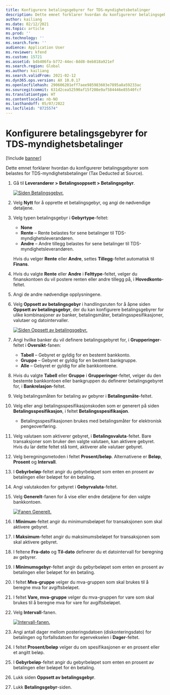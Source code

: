 ```yaml
---
title: Konfigurere betalingsgebyrer for TDS-myndighetsbetalinger
description: Dette emnet forklarer hvordan du konfigurerer betalingsgebyrer som belastes for TDS-myndighetsbetalinger (Tax Deducted at Source).
author: kailiang
ms.date: 02/12/2021
ms.topic: article
ms.prod: ''
ms.technology: ''
ms.search.form: ''
audience: Application User
ms.reviewer: kfend
ms.custom: 15721
ms.assetid: b4b406fa-b772-44ec-8dd8-8eb818a921ef
ms.search.region: Global
ms.author: kailiang
ms.search.validFrom: 2021-02-12
ms.dyn365.ops.version: AX 10.0.17
ms.openlocfilehash: 290606201eff7aee985983603e7895a8a59233ac
ms.sourcegitcommit: 631d2cea52590af15f208e9af584446e85540fcf
ms.translationtype: HT
ms.contentlocale: nb-NO
ms.lasthandoff: 05/07/2022
ms.locfileid: "8725574"
---
```

# <a name="set-up-payment-fees-for-tds-authority-payments"></a>Konfigurere betalingsgebyrer for TDS-myndighetsbetalinger

[!include [banner](../includes/banner.md)]

Dette emnet forklarer hvordan du konfigurerer betalingsgebyrer som belastes for TDS-myndighetsbetalinger (Tax Deducted at Source).

1. Gå til **Leverandører \> Betalingsoppsett \> Betalingsgebyr**.

    [![Siden Betalingsgebyr.](./media/apac-ind-TDS-28.png)](./media/apac-ind-TDS-28.png)

2. Velg **Nytt** for å opprette et betalingsgebyr, og angi de nødvendige detaljene.
3. Velg typen betalingsgebyr i **Gebyrtype**-feltet:

    - **None**
    - **Rente** – Rente belastes for sene betalinger til TDS-myndighetsleverandøren.
    - **Andre** – Andre tillegg belastes for sene betalinger til TDS-myndighetsleverandøren.

    Hvis du velger **Rente** eller **Andre**, settes **Tillegg**-feltet automatisk til **Finans**.

4. Hvis du valgte **Rente** eller **Andre** i **Felttype**-feltet, velger du finanskontoen du vil postere renten eller andre tillegg på, i **Hovedkonto**-feltet.
5. Angi de andre nødvendige opplysningene.
6. Velg **Oppsett av betalingsgebyr** i handlingsruten for å åpne siden **Oppsett av betalingsgebyr**, der du kan konfigurere betalingsgebyrer for ulike kombinasjoner av banker, betalingsmåter, betalingsspesifikasjoner, valutaer og datointervaller.

    [![Siden Oppsett av betalingsgebyr.](./media/apac-ind-TDS-21.png)](./media/apac-ind-TDS-21.png)

7. Angi hvilke banker du vil definere betalingsgebyret for, i **Grupperinger**-feltet i **Oversikt**-fanen:

    - **Tabell** – Gebyret er gyldig for en bestemt bankkonto.
    - **Gruppe** – Gebyret er gyldig for en bestemt bankgruppe.
    - **Alle** – Gebyret er gyldig for alle bankkontoene.

8. Hvis du valgte **Tabell** eller **Gruppe** i **Grupperinger**-feltet, velger du den bestemte bankkontoen eller bankgruppen du definerer betalingsgebyret for, i **Bankrelasjon**-feltet.
9. Velg betalingsmåten for betaling av gebyrer i **Betalingsmåte**-feltet.
10. Velg eller angi betalingsspesifikasjonskoden som er generert på siden **Betalingsspesifikasjon**, i feltet **Betalingsspesifikasjon**.
    - Betalingsspesifikasjonen brukes med betalingsmåter for elektronisk pengeoverføring.
12. Velg valutaen som aktiverer gebyret, i **Betalingsvaluta**-feltet. Bare transaksjoner som bruker den valgte valutaen, kan aktivere gebyret. Hvis du lar dette feltet stå tomt, aktiverer alle valutaer gebyret.
13. Velg beregningsmetoden i feltet **Prosent/beløp**. Alternativene er **Beløp**, **Prosent** og **Intervall**.
14. I **Gebyrbeløp**-feltet angir du gebyrbeløpet som enten en prosent av betalingen eller beløpet for én betaling.
15. Angi valutakoden for gebyret i **Gebyrvaluta**-feltet.
16. Velg **Generelt**-fanen for å vise eller endre detaljene for den valgte bankkontoen.

    [![Fanen Generelt.](./media/apac-ind-TDS-22.png)](./media/apac-ind-TDS-22.png)

16. I **Minimum**-feltet angir du minimumsbeløpet for transaksjonen som skal aktivere gebyret.
17. I **Maksimum**-feltet angir du maksimumsbeløpet for transaksjonen som skal aktivere gebyret.
18. I feltene **Fra-dato** og **Til-dato** definerer du et datointervall for beregning av gebyrer.
19. I **Minimumsgebyr**-feltet angir du gebyrbeløpet som enten en prosent av betalingen eller beløpet for én betaling.
20. I feltet **Mva-gruppe** velger du mva-gruppen som skal brukes til å beregne mva for avgiftsbeløpet.
21. I feltet **Vare, mva-gruppe** velger du mva-gruppen for vare som skal brukes til å beregne mva for vare for avgiftsbeløpet.
22. Velg **Intervall**-fanen. 

    [![Intervall-fanen.](./media/apac-ind-TDS-23.png)](./media/apac-ind-TDS-23.png)

23. Angi antall dager mellom posteringsdatoen (diskonteringsdato) for betalingen og forfallsdatoen for egenvekselen i **Dager**-feltet.
24. I feltet **Prosent/beløp** velger du om spesifikasjonen er en prosent eller et angitt beløp.
25. I **Gebyrbeløp**-feltet angir du gebyrbeløpet som enten en prosent av betalingen eller beløpet for én betaling.
26. Lukk siden **Oppsett av betalingsgebyr**.
27. Lukk **Betalingsgebyr**-siden.
